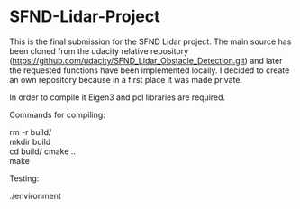 # SFND-Lidar-Project

This is the final submission for the SFND Lidar project.
The main source has been cloned from the udacity relative repository (https://github.com/udacity/SFND_Lidar_Obstacle_Detection.git) and later the requested functions have been implemented locally.
I decided to create an own repository because in a first place it was made private.

In order to compile it Eigen3 and pcl libraries are required.

Commands for compiling:

rm -r build/  
mkdir build  
cd build/
cmake ..  
make  

Testing:  

./environment  
